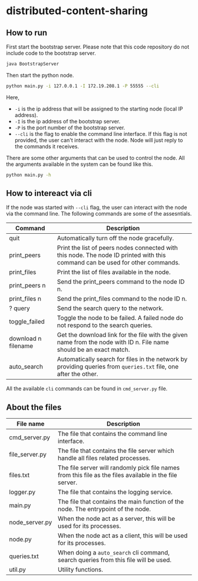 # distributed-content-sharing

## How to run

First start the bootstrap server. Please note that this code repository do not include code to the bootstrap server.


```bash
java BootstrapServer
```

Then start the python node.

```bash
python main.py -i 127.0.0.1 -I 172.19.208.1 -P 55555 --cli
```

Here,
* `-i` is the ip address that will be assigned to the starting node (local IP address).
* `-I` is the ip address of the bootstrap server.
* `-P` is the port number of the bootstrap server.
* `--cli` is the flag to enable the command line interface. If this flag is not provided, the user can't interact with the node. Node will just reply to the commands it receives.

There are some other arguments that can be used to control the node. All the arguments available in the system can be found like this.

```bash
python main.py -h
```

## How to intereact via cli

If the node was started with `--cli` flag, the user can interact with the node via the command line. The following commands are some of the assesntials.

| Command | Description |
|---------|-------------|
| quit | Automatically turn off the node gracefully. |
| print_peers | Print the list of peers nodes connected with this node. The node ID printed with this command can be used for other commands. |
| print_files | Print the list of files available in the node. |
| print_peers n | Send the print_peers command to the node ID n. |
| print_files n | Send the print_files command to the node ID n. |
| ? query | Send the search query to the network. |
| toggle_failed | Toggle the node to be failed. A failed node do not respond to the search queries. |
| download n filename | Get the download link for the file with the given name from the node with ID n. File name should be an exact match. |
| auto_search | Automatically search for files in the network by providing queries from `queries.txt` file, one after the other. |


All the available `cli` commands can be found in `cmd_server.py` file.

## About the files

| File name | Description |
|----------|-------------|
| cmd_server.py | The file that contains the command line interface. |
| file_server.py | The file that contains the file server which handle all files related processes. |
| files.txt | The file server will randomly pick file names from this file as the files available in the file server. |
| logger.py | The file that contains the logging service. |
| main.py | The file that contains the main function of the node. The entrypoint of the node. |
| node_server.py | When the node act as a server, this will be used for its processes. |
| node.py | When the node act as a client, this will be used for its processes. |
| queries.txt | When doing a `auto_search` cli command, search queries from this file will be used. |
| util.py | Utility functions. |

